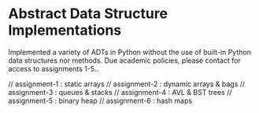 # Abstract Data Structure Implementations

Implemented a variety of ADTs in Python without the use of built-in Python data structures nor methods. Due academic policies, please contact for access to assignments 1-5..

// assignment-1 : static arrays
// assignment-2 : dynamic arrays & bags 
// assignment-3 : queues & stacks
// assignment-4 : AVL & BST trees
// assignment-5 : binary heap
// assignment-6 : hash maps

